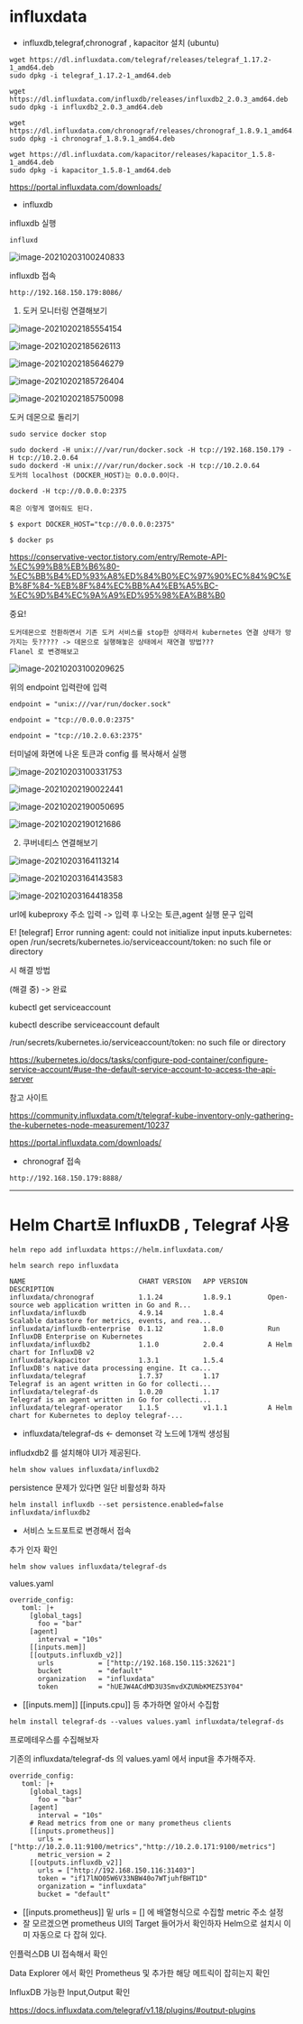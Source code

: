 # influxdata



- influxdb,telegraf,chronograf , kapacitor 설치 (ubuntu)

```
wget https://dl.influxdata.com/telegraf/releases/telegraf_1.17.2-1_amd64.deb
sudo dpkg -i telegraf_1.17.2-1_amd64.deb

wget https://dl.influxdata.com/influxdb/releases/influxdb2_2.0.3_amd64.deb
sudo dpkg -i influxdb2_2.0.3_amd64.deb

wget https://dl.influxdata.com/chronograf/releases/chronograf_1.8.9.1_amd64.deb
sudo dpkg -i chronograf_1.8.9.1_amd64.deb

wget https://dl.influxdata.com/kapacitor/releases/kapacitor_1.5.8-1_amd64.deb
sudo dpkg -i kapacitor_1.5.8-1_amd64.deb
```

https://portal.influxdata.com/downloads/



-  influxdb 



influxdb 실행

```
influxd
```

![image-20210203100240833](C:\Users\INNOGRID\AppData\Roaming\Typora\typora-user-images\image-20210203100240833.png)





influxdb 접속

```
http://192.168.150.179:8086/
```



1.  도커 모니터링 연결해보기

![image-20210202185554154](C:\Users\INNOGRID\AppData\Roaming\Typora\typora-user-images\image-20210202185554154.png)



![image-20210202185626113](C:\Users\INNOGRID\AppData\Roaming\Typora\typora-user-images\image-20210202185626113.png)



![image-20210202185646279](C:\Users\INNOGRID\AppData\Roaming\Typora\typora-user-images\image-20210202185646279.png)



![image-20210202185726404](C:\Users\INNOGRID\AppData\Roaming\Typora\typora-user-images\image-20210202185726404.png)



![image-20210202185750098](C:\Users\INNOGRID\AppData\Roaming\Typora\typora-user-images\image-20210202185750098.png)



도커 데몬으로 돌리기

```
sudo service docker stop

sudo dockerd -H unix:///var/run/docker.sock -H tcp://192.168.150.179 -H tcp://10.2.0.64
sudo dockerd -H unix:///var/run/docker.sock -H tcp://10.2.0.64
도커의 localhost (DOCKER_HOST)는 0.0.0.0이다.

dockerd -H tcp://0.0.0.0:2375

혹은 이렇게 열어줘도 된다.

$ export DOCKER_HOST="tcp://0.0.0.0:2375"
 
$ docker ps

```

https://conservative-vector.tistory.com/entry/Remote-API-%EC%99%B8%EB%B6%80-%EC%BB%B4%ED%93%A8%ED%84%B0%EC%97%90%EC%84%9C%EB%8F%84-%EB%8F%84%EC%BB%A4%EB%A5%BC-%EC%9D%B4%EC%9A%A9%ED%95%98%EA%B8%B0

중요!

```
도커데몬으로 전환하면서 기존 도커 서비스를 stop한 상태라서 kubernetes 연결 상태가 망가지는 듯????? -> 데몬으로 실행해놓은 상태에서 재연결 방법??? 
Flanel 로 변경해보고 
```



![image-20210203100209625](C:\Users\INNOGRID\AppData\Roaming\Typora\typora-user-images\image-20210203100209625.png)





위의 endpoint 입력란에 입력

```
endpoint = "unix:///var/run/docker.sock"

endpoint = "tcp://0.0.0.0:2375"

endpoint = "tcp://10.2.0.63:2375"
```



터미널에 화면에 나온 토큰과 config 를 복사해서 실행

![image-20210203100331753](C:\Users\INNOGRID\AppData\Roaming\Typora\typora-user-images\image-20210203100331753.png)





![image-20210202190022441](C:\Users\INNOGRID\AppData\Roaming\Typora\typora-user-images\image-20210202190022441.png)



![image-20210202190050695](C:\Users\INNOGRID\AppData\Roaming\Typora\typora-user-images\image-20210202190050695.png)



![image-20210202190121686](C:\Users\INNOGRID\AppData\Roaming\Typora\typora-user-images\image-20210202190121686.png)





2. 쿠버네티스 연결해보기



![image-20210203164113214](C:\Users\INNOGRID\AppData\Roaming\Typora\typora-user-images\image-20210203164113214.png)



![image-20210203164143583](C:\Users\INNOGRID\AppData\Roaming\Typora\typora-user-images\image-20210203164143583.png)



![image-20210203164418358](C:\Users\INNOGRID\AppData\Roaming\Typora\typora-user-images\image-20210203164418358.png)



url에 kubeproxy 주소 입력 -> 입력 후 나오는 토큰,agent 실행 문구 입력



E! [telegraf] Error running agent: could not initialize input inputs.kubernetes: open /run/secrets/kubernetes.io/serviceaccount/token: no such file or directory

시 해결 방법

(해결 중) -> 완료

kubectl get serviceaccount

kubectl describe serviceaccount default



/run/secrets/kubernetes.io/serviceaccount/token: no such file or directory

https://kubernetes.io/docs/tasks/configure-pod-container/configure-service-account/#use-the-default-service-account-to-access-the-api-server



참고 사이트

https://community.influxdata.com/t/telegraf-kube-inventory-only-gathering-the-kubernetes-node-measurement/10237

https://portal.influxdata.com/downloads/



- chronograf 접속

```
http://192.168.150.179:8888/
```





----

# Helm Chart로 InfluxDB , Telegraf 사용



```
helm repo add influxdata https://helm.influxdata.com/
```

```
helm search repo influxdata
```

```
NAME                            CHART VERSION   APP VERSION     DESCRIPTION
influxdata/chronograf           1.1.24          1.8.9.1         Open-source web application written in Go and R...
influxdata/influxdb             4.9.14          1.8.4           Scalable datastore for metrics, events, and rea...
influxdata/influxdb-enterprise  0.1.12          1.8.0           Run InfluxDB Enterprise on Kubernetes
influxdata/influxdb2            1.1.0           2.0.4           A Helm chart for InfluxDB v2
influxdata/kapacitor            1.3.1           1.5.4           InfluxDB's native data processing engine. It ca...
influxdata/telegraf             1.7.37          1.17            Telegraf is an agent written in Go for collecti...
influxdata/telegraf-ds          1.0.20          1.17            Telegraf is an agent written in Go for collecti...
influxdata/telegraf-operator    1.1.5           v1.1.1          A Helm chart for Kubernetes to deploy telegraf-...
```

- influxdata/telegraf-ds <- demonset 각 노드에 1개씩 생성됨



infludxdb2 를 설치해야 UI가 제공된다.

```
helm show values influxdata/influxdb2
```

persistence 문제가 있다면 일단 비활성화 하자

```
helm install influxdb --set persistence.enabled=false influxdata/influxdb2
```

- 서비스 노드포트로 변경해서 접속



추가 인자 확인

```
helm show values influxdata/telegraf-ds
```



values.yaml

```
override_config:
   toml: |+
     [global_tags]
       foo = "bar"
     [agent]
       interval = "10s"
     [[inputs.mem]]
     [[outputs.influxdb_v2]]
       urls           = ["http://192.168.150.115:32621"]
       bucket         = "default"
       organization   = "influxdata"
       token          = "hUEJW4ACdMD3U3SmvdXZUNbKMEZ53Y04"
```

- [[inputs.mem]] [[inputs.cpu]] 등 추가하면 알아서 수집함



```
helm install telegraf-ds --values values.yaml influxdata/telegraf-ds
```



프로메테우스를 수집해보자

기존의 influxdata/telegraf-ds 의 values.yaml 에서 input을 추가해주자.

```
override_config:
   toml: |+
     [global_tags]
       foo = "bar"
     [agent]
       interval = "10s"
     # Read metrics from one or many prometheus clients
     [[inputs.prometheus]]
       urls = ["http://10.2.0.11:9100/metrics","http://10.2.0.171:9100/metrics"]
       metric_version = 2
     [[outputs.influxdb_v2]]
       urls = ["http://192.168.150.116:31403"]
       token = "if17lNO05W6V33NBW40o7WTjuhfBHT1D"
       organization = "influxdata"
       bucket = "default"
```

- [[inputs.prometheus]] 밑 urls = [] 에 배열형식으로 수집할  metric 주소 설정 
- 잘 모르겠으면 prometheus UI의 Target 들어가서 확인하자 Helm으로 설치시 이미 자동으로 다 잡혀 있다. 



인플럭스DB UI 접속해서 확인

Data Explorer 에서 확인 Prometheus 및 추가한 해당 메트릭이 잡히는지 확인



InfluxDB 가능한 Input,Output 확인

https://docs.influxdata.com/telegraf/v1.18/plugins/#output-plugins